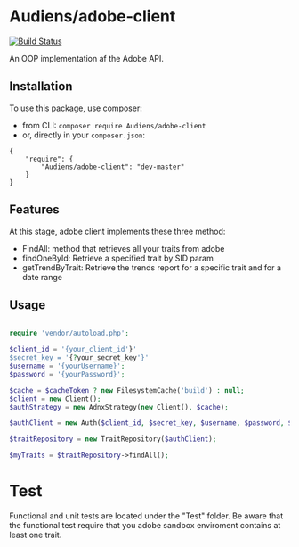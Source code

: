 # Audiens/adobe-client
[![Build Status](https://travis-ci.org/Audiens/adobe-client.svg?branch=master)](https://travis-ci.org/Audiens/adobe-client)

An OOP implementation af the Adobe API.
  
## Installation
To use this package, use composer:

 * from CLI: `composer require Audiens/adobe-client`
 * or, directly in your `composer.json`:

``` 
{
    "require": {
        "Audiens/adobe-client": "dev-master"
    }
}
```
  
## Features
  At this stage, adobe client implements these three method:
  
  * FindAll: method that retrieves all your traits from adobe
  * findOneById: Retrieve a specified trait by SID param
  * getTrendByTrait: Retrieve the trends report for a specific trait and for a date range
  
  
## Usage


```php

require 'vendor/autoload.php';

$client_id = '{your_client_id'}'
$secret_key = '{?your_secret_key'}'
$username = '{yourUsername}';
$password = '{yourPassword}';

$cache = $cacheToken ? new FilesystemCache('build') : null;
$client = new Client();
$authStrategy = new AdnxStrategy(new Client(), $cache);

$authClient = new Auth($client_id, $secret_key, $username, $password, $client, $authStrategy);

$traitRepository = new TraitRepository($authClient);

$myTraits = $traitRepository->findAll();

```

# Test
Functional and unit tests are located under the "Test" folder. Be aware that the functional test require that you adobe sandbox enviroment 
contains at least one trait.